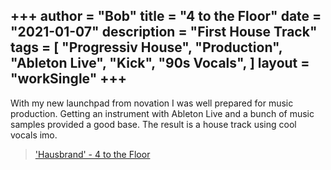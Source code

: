 +++
author = "Bob"
title = "4 to the Floor"
date = "2021-01-07"
description = "First House Track"
tags = [
    "Progressiv House",
    "Production",
    "Ableton Live",
    "Kick",
    "90s Vocals",
] 
layout = "workSingle"
+++
---

With my new launchpad from novation I was well prepared for music production. Getting an instrument with Ableton Live and a bunch of music samples provided a good base. The result is a house track using cool vocals imo.

> ['Hausbrand' - 4 to the Floor](https://soundcloud.com/haus_brand/4-to-the-floor-master2/s-8GbREkWWrEO)